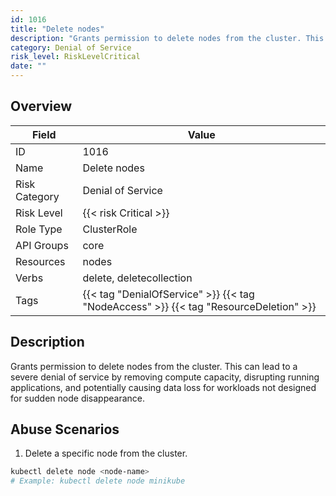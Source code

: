 ```yaml
---
id: 1016
title: "Delete nodes"
description: "Grants permission to delete nodes from the cluster. This can lead to a severe denial of service by removing compute capacity, disrupting running applications, and potentially causing data loss for workloads not designed for sudden node disappearance."
category: Denial of Service
risk_level: RiskLevelCritical
date: ""
---
```


## Overview

| Field         | Value                                                                                 |
| ------------- | ------------------------------------------------------------------------------------- |
| ID            | 1016                                                                                  |
| Name          | Delete nodes                                                                          |
| Risk Category | Denial of Service                                                                     |
| Risk Level    | {{< risk Critical >}}                                                                 |
| Role Type     | ClusterRole                                                                           |
| API Groups    | core                                                                                  |
| Resources     | nodes                                                                                 |
| Verbs         | delete, deletecollection                                                              |
| Tags          | {{< tag "DenialOfService" >}} {{< tag "NodeAccess" >}} {{< tag "ResourceDeletion" >}} |

## Description

Grants permission to delete nodes from the cluster. This can lead to a severe denial of service by removing compute capacity, disrupting running applications, and potentially causing data loss for workloads not designed for sudden node disappearance.

## Abuse Scenarios

1. Delete a specific node from the cluster.

```bash {copy=true}
kubectl delete node <node-name>
# Example: kubectl delete node minikube

```
